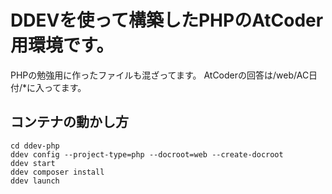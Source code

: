 # DDEVを使って構築したPHPのAtCoder用環境です。
PHPの勉強用に作ったファイルも混ざってます。
AtCoderの回答は/web/AC日付/*に入ってます。
## コンテナの動かし方
```
cd ddev-php
ddev config --project-type=php --docroot=web --create-docroot
ddev start
ddev composer install
ddev launch
```
